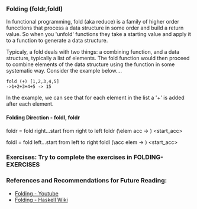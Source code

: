 ### Folding (foldr,foldl)

In functional programming, fold (aka reduce) is a family of higher order funcctions that process a data structure in some order and build a return value. So when you 'unfold' functions they take a starting value and apply it to a function to generate a data structure. 

Typicaly, a fold deals with two things: a combining function, and a data structure, typically a list of elements. The fold function would then proceed to combine elements of the data structure using the function in some systematic way. Consider the example below....

```
fold (+) [1,2,3,4,5]
->1+2+3+4+5 -> 15
```

In the example, we can see that for each element in the list a '+' is added after each element. 

#### Folding Direction - foldl, foldr
foldr = fold right...start from right to left
foldr (\elem acc -> <term>) <start_acc> <list>

foldl = fold left...start from left to right
foldl (\acc elem -> <term>) <start_acc> <list>


### Exercises: Try to complete the exercises in FOLDING-EXERCISES

### References and Recommendations for Future Reading:
- [Folding - Youtube](https://www.youtube.com/watch?v=0qvi_sTJbEw&list=PLe7Ei6viL6jGp1Rfu0dil1JH1SHk9bgDV&index=9)
- [Folding - Haskell Wiki](https://wiki.haskell.org/Fold)